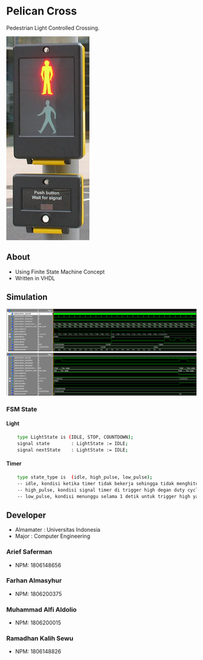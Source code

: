 # Pelican Cross
Pedestrian Light Controlled Crossing.

![](assets/PuffinCrossing.jpg)

## About
- Using Finite State Machine Concept
- Written in VHDL

## Simulation
![](assets/sim.png)
![](assets/zoom_in_sim.png)
### FSM State
#### Light
```bash
	type LightState is (IDLE, STOP, COUNTDOWN);
	signal state 		: LightState := IDLE;
	signal nextState 	: LightState := IDLE;
```
#### Timer
```bash
	type state_type is  (idle, high_pulse, low_pulse);
	-- idle, kondisi ketika timer tidak bekerja sehingga tidak menghitung jumlah clock pulse
	-- high_pulse, kondisi signal timer di trigger high degan duty cycle 5%
	-- low_pulse, kondisi menunggu selama 1 detik untuk trigger high yang selanjutnya
```

## Developer
- Almamater : Universitas Indonesia
- Major : Computer Engineering
### Arief Saferman
- NPM: 1806148656
### Farhan Almasyhur
- NPM: 1806200375
### Muhammad Alfi Aldolio
- NPM: 1806200015
### Ramadhan Kalih Sewu
- NPM: 1806148826
